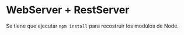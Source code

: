 # WebServer + RestServer

Se tiene que ejecutar ```npm install``` para recostruir los modúlos de Node.

